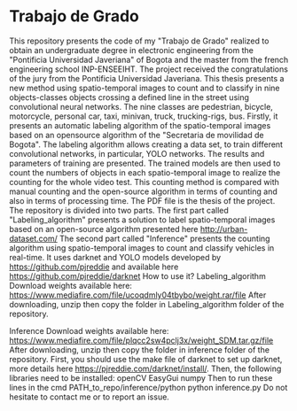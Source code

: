 # Trabajo de Grado

This repository presents the code of my "Trabajo de Grado" realized to obtain an undergraduate degree in electronic engineering from the "Pontificia Universidad Javeriana" of Bogota and the master from the french engineering school INP-ENSEEIHT. The project received the congratulations of the jury from the Pontificia Universidad Javeriana.
This thesis presents a new method using spatio-temporal images to count and to classify in nine objects-classes objects crossing a defined line in the street using convolutional neural networks. The nine classes are pedestrian, bicycle, motorcycle, personal car, taxi, minivan, truck, trucking-rigs, bus. Firstly, it presents an automatic labeling algorithm of the spatio-temporal images based on an opensource algorithm of the "Secretaria de movilidad de Bogota". The labeling algorithm allows creating a data set, to train different convolutional networks, in particular, YOLO networks. The results and parameters of training are presented. The trained models are then used to count the numbers of objects in each spatio-temporal image to realize the counting for the whole video test. This counting method is compared with manual counting and the open-source algorithm in terms of counting and also in terms of processing time.
The PDF file is the thesis of the project.
The repository is divided into two parts.
The first part called "Labeling_algorithm" presents a solution to label spatio-temporal images based on an open-source algorithm presented here http://urban-dataset.com/
The second part called "Inference" presents the counting algorithm using spatio-temporal images to count and classify vehicles in real-time. It uses darknet and YOLO models developed by https://github.com/pjreddie and available here https://github.com/pjreddie/darknet
How to use it?
Labeling_algorithm Download weights available here: https://www.mediafire.com/file/ucoqdmly04tbybo/weight.rar/file After downloading, unzip then copy the folder in Labeling_algorithm folder of the repository.


Inference Download weights available here: https://www.mediafire.com/file/plqcc2sw4pclj3x/weight_SDM.tar.gz/file After downloading, unzip then copy the folder in inference folder of the repository.
First, you should use the make file of darknet to set up darknet, more details here https://pjreddie.com/darknet/install/. Then, the following libraries need to be installed:
openCV
EasyGui
numpy
Then to run these lines in the cmd PATH_to_repo/inference/python python inference.py
Do not hesitate to contact me or to report an issue.
